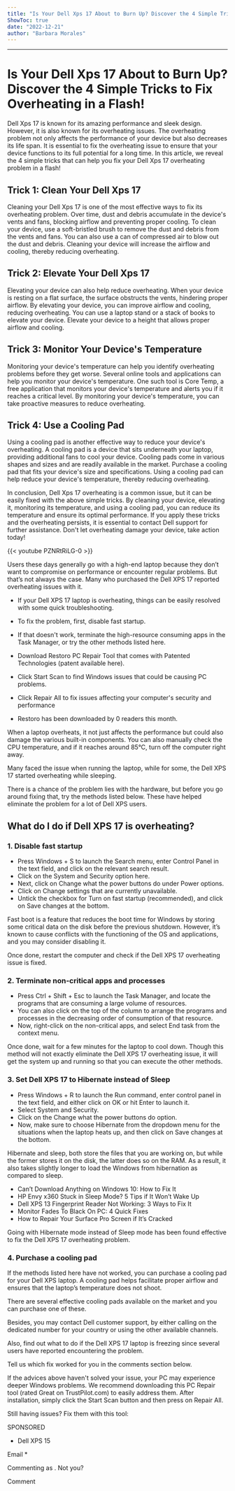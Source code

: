 ```yaml
---
title: "Is Your Dell Xps 17 About to Burn Up? Discover the 4 Simple Tricks to Fix Overheating in a Flash!"
ShowToc: true 
date: "2022-12-21"
author: "Barbara Morales"
---
```

*****
# Is Your Dell Xps 17 About to Burn Up? Discover the 4 Simple Tricks to Fix Overheating in a Flash!

Dell Xps 17 is known for its amazing performance and sleek design. However, it is also known for its overheating issues. The overheating problem not only affects the performance of your device but also decreases its life span. It is essential to fix the overheating issue to ensure that your device functions to its full potential for a long time. In this article, we reveal the 4 simple tricks that can help you fix your Dell Xps 17 overheating problem in a flash!

## Trick 1: Clean Your Dell Xps 17

Cleaning your Dell Xps 17 is one of the most effective ways to fix its overheating problem. Over time, dust and debris accumulate in the device's vents and fans, blocking airflow and preventing proper cooling. To clean your device, use a soft-bristled brush to remove the dust and debris from the vents and fans. You can also use a can of compressed air to blow out the dust and debris. Cleaning your device will increase the airflow and cooling, thereby reducing overheating.

## Trick 2: Elevate Your Dell Xps 17

Elevating your device can also help reduce overheating. When your device is resting on a flat surface, the surface obstructs the vents, hindering proper airflow. By elevating your device, you can improve airflow and cooling, reducing overheating. You can use a laptop stand or a stack of books to elevate your device. Elevate your device to a height that allows proper airflow and cooling.

## Trick 3: Monitor Your Device's Temperature

Monitoring your device's temperature can help you identify overheating problems before they get worse. Several online tools and applications can help you monitor your device's temperature. One such tool is Core Temp, a free application that monitors your device's temperature and alerts you if it reaches a critical level. By monitoring your device's temperature, you can take proactive measures to reduce overheating.

## Trick 4: Use a Cooling Pad

Using a cooling pad is another effective way to reduce your device's overheating. A cooling pad is a device that sits underneath your laptop, providing additional fans to cool your device. Cooling pads come in various shapes and sizes and are readily available in the market. Purchase a cooling pad that fits your device's size and specifications. Using a cooling pad can help reduce your device's temperature, thereby reducing overheating.

In conclusion, Dell Xps 17 overheating is a common issue, but it can be easily fixed with the above simple tricks. By cleaning your device, elevating it, monitoring its temperature, and using a cooling pad, you can reduce its temperature and ensure its optimal performance. If you apply these tricks and the overheating persists, it is essential to contact Dell support for further assistance. Don't let overheating damage your device, take action today!

{{< youtube PZNRtRiLG-0 >}} 



Users these days generally go with a high-end laptop because they don’t want to compromise on performance or encounter regular problems. But that’s not always the case. Many who purchased the Dell XPS 17 reported overheating issues with it.
 
- If your Dell XPS 17 laptop is overheating, things can be easily resolved with some quick troubleshooting.
 - To fix the problem, first, disable fast startup.
 - If that doesn't work, terminate the high-resource consuming apps in the Task Manager, or try the other methods listed here.

 

 
- Download Restoro PC Repair Tool that comes with Patented Technologies (patent available here).
 - Click Start Scan to find Windows issues that could be causing PC problems.
 - Click Repair All to fix issues affecting your computer's security and performance

 
- Restoro has been downloaded by 0 readers this month.

 
When a laptop overheats, it not just affects the performance but could also damage the various built-in components. You can also manually check the CPU temperature, and if it reaches around 85°C, turn off the computer right away. 
 
Many faced the issue when running the laptop, while for some, the Dell XPS 17 started overheating while sleeping. 
 
There is a chance of the problem lies with the hardware, but before you go around fixing that, try the methods listed below. These have helped eliminate the problem for a lot of Dell XPS users.
 
## What do I do if Dell XPS 17 is overheating?
 
### 1. Disable fast startup
 
- Press Windows + S to launch the Search menu, enter Control Panel in the text field, and click on the relevant search result.
 - Click on the System and Security option here.
 - Next, click on Change what the power buttons do under Power options.
 - Click on Change settings that are currently unavailable.
 - Untick the checkbox for Turn on fast startup (recommended), and click on Save changes at the bottom.

 
Fast boot is a feature that reduces the boot time for Windows by storing some critical data on the disk before the previous shutdown. However, it’s known to cause conflicts with the functioning of the OS and applications, and you may consider disabling it.
 
Once done, restart the computer and check if the Dell XPS 17 overheating issue is fixed.
 
### 2. Terminate non-critical apps and processes
 
- Press Ctrl + Shift + Esc to launch the Task Manager, and locate the programs that are consuming a large volume of resources.
 - You can also click on the top of the column to arrange the programs and processes in the decreasing order of consumption of that resource.
 - Now, right-click on the non-critical apps, and select End task from the context menu.

 
Once done, wait for a few minutes for the laptop to cool down. Though this method will not exactly eliminate the Dell XPS 17 overheating issue, it will get the system up and running so that you can execute the other methods. 
 
### 3. Set Dell XPS 17 to Hibernate instead of Sleep
 
- Press Windows + R to launch the Run command, enter control panel in the text field, and either click on OK or hit Enter to launch it.
 - Select System and Security.
 - Click on the Change what the power buttons do option.
 - Now, make sure to choose Hibernate from the dropdown menu for the situations when the laptop heats up, and then click on Save changes at the bottom.

 
Hibernate and sleep, both store the files that you are working on, but while the former stores it on the disk, the latter does so on the RAM. As a result, it also takes slightly longer to load the Windows from hibernation as compared to sleep.
 
- Can’t Download Anything on Windows 10: How to Fix It
 - HP Envy x360 Stuck in Sleep Mode? 5 Tips if It Won’t Wake Up
 - Dell XPS 13 Fingerprint Reader Not Working: 3 Ways to Fix It
 - Monitor Fades To Black On PC: 4 Quick Fixes
 - How to Repair Your Surface Pro Screen if It’s Cracked

 
Going with Hibernate mode instead of Sleep mode has been found effective to fix the Dell XPS 17 overheating problem.
 
### 4. Purchase a cooling pad
 
If the methods listed here have not worked, you can purchase a cooling pad for your Dell XPS laptop. A cooling pad helps facilitate proper airflow and ensures that the laptop’s temperature does not shoot.
 
There are several effective cooling pads available on the market and you can purchase one of these.
 
Besides, you may contact Dell customer support, by either calling on the dedicated number for your country or using the other available channels.
 
Also, find out what to do if the Dell XPS 17 laptop is freezing since several users have reported encountering the problem.
 
Tell us which fix worked for you in the comments section below.
 
If the advices above haven't solved your issue, your PC may experience deeper Windows problems. We recommend downloading this PC Repair tool (rated Great on TrustPilot.com) to easily address them. After installation, simply click the Start Scan button and then press on Repair All.
 
Still having issues? Fix them with this tool:
 
SPONSORED
 
- Dell XPS 15

 
Email * 
 

Commenting as .
Not you?

 
Comment 





